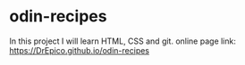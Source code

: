 # odin-recipes
In this project I will learn HTML, CSS and git.
online page link: https://DrEpico.github.io/odin-recipes
